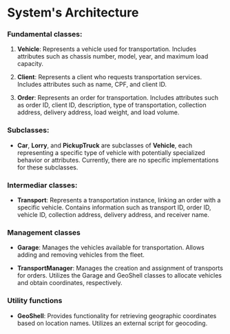 # System's Architecture

### **Fundamental classes:**

1. **Vehicle**: Represents a vehicle used for transportation. Includes attributes such as chassis number, model, year, and maximum load capacity.

2. **Client**: Represents a client who requests transportation services. Includes attributes such as name, CPF, and client ID.
3. **Order**: Represents an order for transportation. Includes attributes such as order ID, client ID, description, type of transportation, collection address, delivery address, load weight, and load volume.


### Subclasses:

- **Car**, **Lorry**, and **PickupTruck** are subclasses of **Vehicle**, each representing a specific type of vehicle with potentially specialized behavior or attributes. Currently, there are no specific implementations for these subclasses.

### Intermediar classes:

- **Transport**: Represents a transportation instance, linking an order with a specific vehicle. Contains information such as transport ID, order ID, vehicle ID, collection address, delivery address, and receiver name.
  
### Management classes

- **Garage**: Manages the vehicles available for transportation. Allows adding and removing vehicles from the fleet.

- **TransportManager**: Manages the creation and assignment of transports for orders. Utilizes the Garage and GeoShell classes to allocate vehicles and obtain coordinates, respectively.

### Utility functions

- **GeoShell**: Provides functionality for retrieving geographic coordinates based on location names. Utilizes an external script for geocoding.
